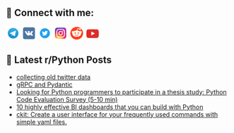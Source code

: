 ## 🔎 Connect with me:
[<img src="https://github.com/bullbesh/bullbesh/blob/main/images/Telegram.png" width="32" height="32" />](https://t.me/bullbesh)
[<img src="https://github.com/bullbesh/bullbesh/blob/main/images/VK.png" width="32" height="32" />](https://vk.com/bullbesh)
[<img src="https://github.com/bullbesh/bullbesh/blob/main/images/Twitter.png" width="32" height="32" />](https://twitter.com/bullbesh1)
[<img src="https://github.com/bullbesh/bullbesh/blob/main/images/Instagram.png" width="32" height="32" />](https://www.instagram.com/bullbesh)
[<img src="https://github.com/bullbesh/bullbesh/blob/main/images/Reddit.png" width="32" height="32" />](https://www.reddit.com/user/bullbesh)
[<img src="https://github.com/bullbesh/bullbesh/blob/main/images/YouTube.png" width="32" height="32" />](https://www.youtube.com/channel/UCtfjRs6uzgq5mfm8S06WTcg)

## 📕 Latest r/Python Posts
<!-- BLOG-POST-LIST:START -->
- [collecting old twitter data](https://www.reddit.com/r/Python/comments/123n9fi/collecting_old_twitter_data/)
- [gRPC and Pydantic](https://www.reddit.com/r/Python/comments/123m4oa/grpc_and_pydantic/)
- [Looking for Python programmers to participate in a thesis study: Python Code Evaluation Survey &lpar;5-10 min&rpar;](https://www.reddit.com/r/Python/comments/123ke17/looking_for_python_programmers_to_participate_in/)
- [10 highly effective BI dashboards that you can build with Python](https://www.reddit.com/r/Python/comments/123j8kd/10_highly_effective_bi_dashboards_that_you_can/)
- [ckit: Create a user interface for your frequently used commands with simple yaml files.](https://www.reddit.com/r/Python/comments/123ik6d/ckit_create_a_user_interface_for_your_frequently/)
<!-- BLOG-POST-LIST:END -->
